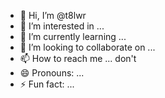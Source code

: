 - 👋 Hi, I’m @t8lwr
- 👀 I’m interested in ...
- 🌱 I’m currently learning ...
- 💞️ I’m looking to collaborate on ...
- 📫 How to reach me ... don't
- 😄 Pronouns: ...
- ⚡ Fun fact: ...

<!---
t8lwr/t8lwr is a ✨ special ✨ repository because its `README.md` (this file) appears on your GitHub profile.
You can click the Preview link to take a look at your changes.
--->
